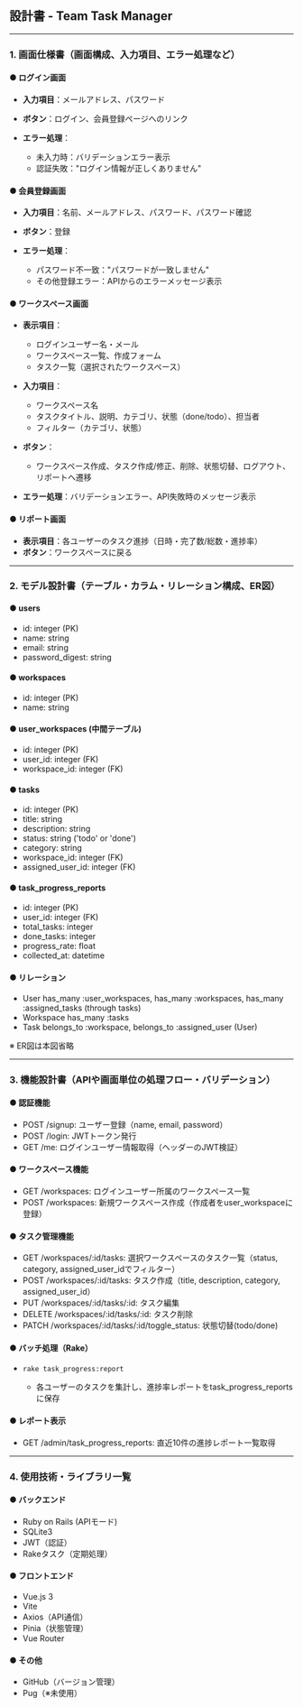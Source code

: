 ## 設計書 - Team Task Manager

---

### 1. 画面仕様書（画面構成、入力項目、エラー処理など）

#### ● ログイン画面

* **入力項目**：メールアドレス、パスワード
* **ボタン**：ログイン、会員登録ページへのリンク
* **エラー処理**：

  * 未入力時：バリデーションエラー表示
  * 認証失敗："ログイン情報が正しくありません"

#### ● 会員登録画面

* **入力項目**：名前、メールアドレス、パスワード、パスワード確認
* **ボタン**：登録
* **エラー処理**：

  * パスワード不一致："パスワードが一致しません"
  * その他登録エラー：APIからのエラーメッセージ表示

#### ● ワークスペース画面

* **表示項目**：

  * ログインユーザー名・メール
  * ワークスペース一覧、作成フォーム
  * タスク一覧（選択されたワークスペース）
* **入力項目**：

  * ワークスペース名
  * タスクタイトル、説明、カテゴリ、状態（done/todo）、担当者
  * フィルター（カテゴリ、状態）
* **ボタン**：

  * ワークスペース作成、タスク作成/修正、削除、状態切替、ログアウト、リポートへ遷移
* **エラー処理**：バリデーションエラー、API失敗時のメッセージ表示

#### ● リポート画面

* **表示項目**：各ユーザーのタスク進捗（日時・完了数/総数・進捗率）
* **ボタン**：ワークスペースに戻る

---

### 2. モデル設計書（テーブル・カラム・リレーション構成、ER図）

#### ● users

* id: integer (PK)
* name: string
* email: string
* password\_digest: string

#### ● workspaces

* id: integer (PK)
* name: string

#### ● user\_workspaces (中間テーブル)

* id: integer (PK)
* user\_id: integer (FK)
* workspace\_id: integer (FK)

#### ● tasks

* id: integer (PK)
* title: string
* description: string
* status: string ('todo' or 'done')
* category: string
* workspace\_id: integer (FK)
* assigned\_user\_id: integer (FK)

#### ● task\_progress\_reports

* id: integer (PK)
* user\_id: integer (FK)
* total\_tasks: integer
* done\_tasks: integer
* progress\_rate: float
* collected\_at: datetime

#### ● リレーション

* User has\_many \:user\_workspaces, has\_many \:workspaces, has\_many \:assigned\_tasks (through tasks)
* Workspace has\_many \:tasks
* Task belongs\_to \:workspace, belongs\_to \:assigned\_user (User)

※ ER図は本図省略

---

### 3. 機能設計書（APIや画面単位の処理フロー・バリデーション）

#### ● 認証機能

* POST /signup: ユーザー登録（name, email, password）
* POST /login: JWTトークン発行
* GET /me: ログインユーザー情報取得（ヘッダーのJWT検証）

#### ● ワークスペース機能

* GET /workspaces: ログインユーザー所属のワークスペース一覧
* POST /workspaces: 新規ワークスペース作成（作成者をuser\_workspaceに登録）

#### ● タスク管理機能

* GET /workspaces/\:id/tasks: 選択ワークスペースのタスク一覧（status, category, assigned\_user\_idでフィルター）
* POST /workspaces/\:id/tasks: タスク作成（title, description, category, assigned\_user\_id）
* PUT /workspaces/\:id/tasks/\:id: タスク編集
* DELETE /workspaces/\:id/tasks/\:id: タスク削除
* PATCH /workspaces/\:id/tasks/\:id/toggle\_status: 状態切替(todo/done)

#### ● バッチ処理（Rake）

* `rake task_progress:report`

  * 各ユーザーのタスクを集計し、進捗率レポートをtask\_progress\_reportsに保存

#### ● レポート表示

* GET /admin/task\_progress\_reports: 直近10件の進捗レポート一覧取得

---

### 4. 使用技術・ライブラリ一覧

#### ● バックエンド

* Ruby on Rails (APIモード)
* SQLite3
* JWT（認証）
* Rakeタスク（定期処理）

#### ● フロントエンド

* Vue.js 3
* Vite
* Axios（API通信）
* Pinia（状態管理）
* Vue Router

#### ● その他

* GitHub（バージョン管理）
* Pug（※未使用）